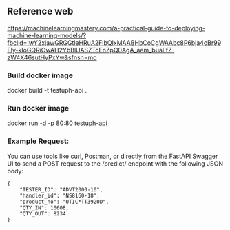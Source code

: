 ## Reference web 
https://machinelearningmastery.com/a-practical-guide-to-deploying-machine-learning-models/?fbclid=IwY2xjawGRGGtleHRuA2FlbQIxMAABHbCoCgWAAbc8P6bja4oBr99FIy-kloGQRiOwAH2YbBlUASZTcEnZpQ0AgA_aem_buaLfZ-zW4X46sutHyPxYw&sfnsn=mo
### Build docker image
docker build -t testuph-api .
### Run docker image
docker run -d -p 80:80 testuph-api
### Example Request:
You can use tools like curl, Postman, or directly from the FastAPI Swagger UI to send a POST request to the /predict/ endpoint with the following JSON body: <br>
~~~
{
    "TESTER_ID": "ADVT2000-10",
    "handler_id": "NS8160-18",
    "product_no": "UTIC*TT3920D",
    "QTY_IN": 10608,
    "QTY_OUT": 8234
}
~~~
